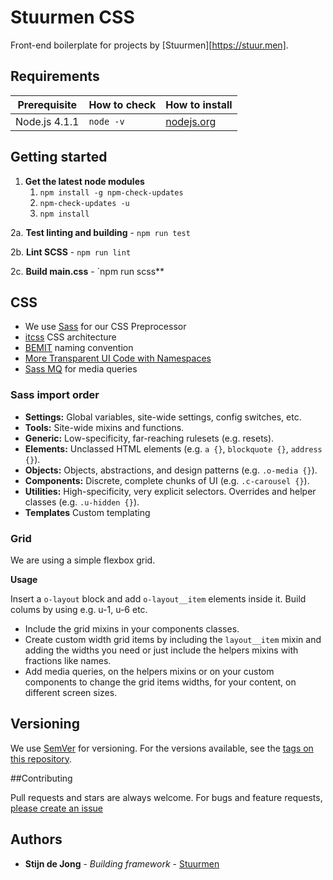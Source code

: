 Stuurmen CSS
==================================

Front-end boilerplate for projects by [Stuurmen][https://stuur.men].

## Requirements

| Prerequisite    | How to check  | How to install                   |
| --------------- | ------------- | -------------------------------- |
| Node.js 4.1.1   | `node -v`     | [nodejs.org](https://nodejs.org) |

## Getting started

1.  **Get the latest node modules**
    1.  `npm install -g npm-check-updates`
    2.  `npm-check-updates -u`
    3.  `npm install`

2a.  **Test linting and building**
    -   `npm run test`

2b.  **Lint SCSS**
    -   `npm run lint`

2c.  **Build main.css**
    -   `npm run scss**

## CSS

-   We use [Sass](http://sass-lang.com) for our CSS Preprocessor
-   [itcss](http://itcss.io) CSS architecture
-   [BEMIT](http://www.jamesturneronline.net/blog/bemit-naming-convention.html) naming convention
-   [More Transparent UI Code with Namespaces](http://csswizardry.com/2015/03/more-transparent-ui-code-with-namespaces)
-   [Sass MQ](https://github.com/sass-mq/sass-mq) for media queries

### Sass import order

*   **Settings:** Global variables, site-wide settings, config switches, etc.
*   **Tools:** Site-wide mixins and functions.
*   **Generic:** Low-specificity, far-reaching rulesets (e.g. resets).
*   **Elements:** Unclassed HTML elements (e.g. `a {}`, `blockquote {}`, `address {}`).
*   **Objects:** Objects, abstractions, and design patterns (e.g. `.o-media {}`).
*   **Components:** Discrete, complete chunks of UI (e.g. `.c-carousel {}`).
*   **Utilities:** High-specificity, very explicit selectors. Overrides and helper
  classes (e.g. `.u-hidden {}`).
*   **Templates** Custom templating

### Grid

We are using a simple flexbox grid.

**Usage**

Insert a `o-layout` block and add `o-layout__item` elements inside it. Build colums by using e.g. u-1, u-6 etc.

-   Include the grid mixins in your components classes.
-   Create custom width grid items by including the `layout__item` mixin and adding the widths you need or just include the helpers mixins with fractions like names.
-   Add media queries, on the helpers mixins or on your custom components to change the grid items widths, for your content, on different screen sizes.

## Versioning

We use [SemVer](http://semver.org/) for versioning. For the versions available, see the [tags on this repository](https://github.com/deJong/stuurmen-css).

##Contributing

Pull requests and stars are always welcome. For bugs and feature requests, [please create an issue](https://github.com/deJong/stuurmen-css/issues)

## Authors

* **Stijn de Jong** - *Building framework* - [Stuurmen](https://github.com/deJong)
